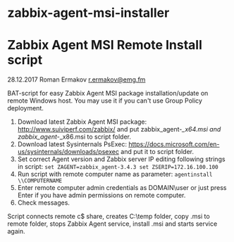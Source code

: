 # zabbix-agent-msi-installer
Zabbix Agent MSI Remote Install script
======================================
28.12.2017 Roman Ermakov <r.ermakov@emg.fm>

BAT-script for easy Zabbix Agent MSI package installation/update on remote Windows host. You may use it if you can't use Group Policy deployment.

1. Download latest Zabbix Agent MSI package: http://www.suiviperf.com/zabbix/ and put zabbix_agent-*_x64.msi and zabbix_agent-*_x86.msi to script folder.
2. Download latest Sysinternals PsExec: https://docs.microsoft.com/en-us/sysinternals/downloads/psexec and put it to script folder.
3. Set correct Agent version and Zabbix server IP editing following strings in script:
`set ZAGENT=zabbix_agent-3.4.3
set ZSERIP=172.16.100.100`
4. Run script with remote computer name as parameter:
`agentinstall \\COMPUTERNAME`
5. Enter remote computer admin credentials as DOMAIN\user or just press Enter if you have admin permissions on remote computer.
6. Check messages.

Script connects remote c$ share, creates C:\temp folder, copy .msi to remote folder, stops Zabbix Agent service, install .msi and starts service again.
